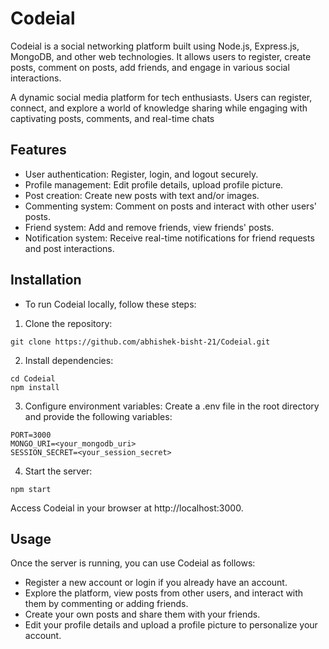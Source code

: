 
# Codeial

Codeial is a social networking platform built using Node.js, Express.js, MongoDB, and other web technologies. It allows users to register, create posts, comment on posts, add friends, and engage in various social interactions.

A dynamic social media platform for tech enthusiasts. Users can register, connect, and explore a world of knowledge sharing
while engaging with captivating posts, comments, and real-time chats

## Features

- User authentication: Register, login, and logout securely.
- Profile management: Edit profile details, upload profile picture.
- Post creation: Create new posts with text and/or images.
- Commenting system: Comment on posts and interact with other users' posts.
- Friend system: Add and remove friends, view friends' posts.
- Notification system: Receive real-time notifications for friend requests and post interactions.
## Installation

- To run Codeial locally, follow these steps:


1) Clone the repository:

```http
git clone https://github.com/abhishek-bisht-21/Codeial.git

````


2) Install dependencies:

```http
cd Codeial
npm install

````

3) Configure environment variables:
Create a .env file in the root directory and provide the following variables:

```http
PORT=3000
MONGO_URI=<your_mongodb_uri>
SESSION_SECRET=<your_session_secret>
````

4) Start the server:

```http
npm start
````

Access Codeial in your browser at http://localhost:3000.

## Usage

Once the server is running, you can use Codeial as follows:

- Register a new account or login if you already have an account.
- Explore the platform, view posts from other users, and interact with them by commenting or adding friends.
- Create your own posts and share them with your friends.
- Edit your profile details and upload a profile picture to personalize your account.